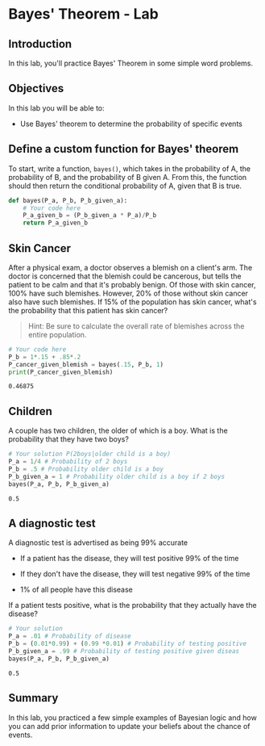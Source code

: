 # Bayes' Theorem - Lab

## Introduction

In this lab, you'll practice Bayes' Theorem in some simple word problems. 

## Objectives
In this lab you will be able to: 

- Use Bayes' theorem to determine the probability of specific events 

## Define a custom function for Bayes' theorem

To start, write a function, `bayes()`, which takes in the probability of A, the probability of B, and the probability of B given A. From this, the function should then return the conditional probability of A, given that B is true.


```python
def bayes(P_a, P_b, P_b_given_a):
    # Your code here
    P_a_given_b = (P_b_given_a * P_a)/P_b
    return P_a_given_b
```

## Skin Cancer

After a physical exam, a doctor observes a blemish on a client's arm. The doctor is concerned that the blemish could be cancerous, but tells the patient to be calm and that it's probably benign. Of those with skin cancer, 100% have such blemishes. However, 20% of those without skin cancer also have such blemishes. If 15% of the population has skin cancer, what's the probability that this patient has skin cancer? 

> Hint: Be sure to calculate the overall rate of blemishes across the entire population.


```python
# Your code here
P_b = 1*.15 + .85*.2
P_cancer_given_blemish = bayes(.15, P_b, 1)
print(P_cancer_given_blemish)
```

    0.46875


## Children

A couple has two children, the older of which is a boy. What is the probability that they have two boys?


```python
# Your solution P(2boys|older child is a boy)
P_a = 1/4 # Probability of 2 boys
P_b = .5 # Probability older child is a boy
P_b_given_a = 1 # Probability older child is a boy if 2 boys
bayes(P_a, P_b, P_b_given_a)
```




    0.5



## A diagnostic test

A diagnostic test is advertised as being 99% accurate 

* If a patient has the disease, they  will test positive 99% of the time 

* If they don't have the disease, they will test negative 99% of the time  

* 1% of all people have this disease 

If a patient tests positive, what is the probability that they actually have the disease?


```python
# Your solution
P_a = .01 # Probability of disease
P_b = (0.01*0.99) + (0.99 *0.01) # Probability of testing positive
P_b_given_a = .99 # Probability of testing positive given diseas
bayes(P_a, P_b, P_b_given_a)
```




    0.5



## Summary 

In this lab, you practiced a few simple examples of Bayesian logic and how you can add prior information to update your beliefs about the chance of events.
